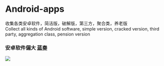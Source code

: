 # Android-apps
收集各类安卓软件，简洁版，破解版，第三方，聚合类，养老版  
Collect all kinds of Android software, simple version, cracked version, third party, aggregation class, pension version
### 安卓软件偏大 [蓝奏](https://scuguyi.lanzout.com/b03jbiajg?password=1218)
![](https://github.com/JessBobby/files-of-SCU/blob/main/111.jpg)  
